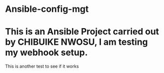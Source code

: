 # Ansible-config-mgt

# This is an Ansible Project carried out by CHIBUIKE NWOSU, I am testing my webhook setup.

This is another test to see if it works
